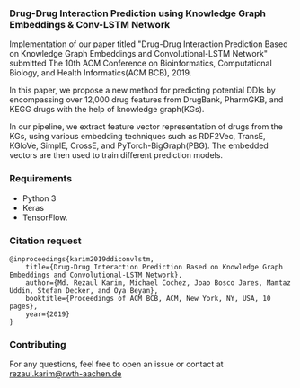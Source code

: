 ### Drug-Drug Interaction Prediction using Knowledge Graph Embeddings & Conv-LSTM Network
Implementation of our paper titled "Drug-Drug Interaction Prediction Based on Knowledge Graph Embeddings and Convolutional-LSTM Network" submitted The 10th ACM Conference on Bioinformatics, Computational Biology, and Health Informatics(ACM BCB), 2019.

In this paper, we propose a new method for predicting potential DDIs by encompassing over 12,000 drug features from DrugBank, PharmGKB, and KEGG drugs with the help of knowledge graph(KGs). 

In our pipeline, we extract feature vector representation of drugs from the KGs, using various embedding techniques such as RDF2Vec, TransE, KGloVe, SimplE, CrossE, and PyTorch-BigGraph(PBG). The embedded vectors are then used to train different prediction models.

### Requirements
* Python 3
* Keras 
* TensorFlow.

### Citation request
    @inproceedings{karim2019ddiconvlstm,
        title={Drug-Drug Interaction Prediction Based on Knowledge Graph Embeddings and Convolutional-LSTM Network},
        author={Md. Rezaul Karim, Michael Cochez, Joao Bosco Jares, Mamtaz Uddin, Stefan Decker, and Oya Beyan},
        booktitle={Proceedings of ACM BCB, ACM, New York, NY, USA, 10 pages},
        year={2019}
    }

### Contributing
For any questions, feel free to open an issue or contact at rezaul.karim@rwth-aachen.de
